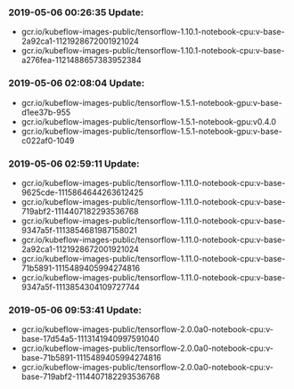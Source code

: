 ### 2019-05-06 00:26:35 Update:

- gcr.io/kubeflow-images-public/tensorflow-1.10.1-notebook-cpu:v-base-2a92ca1-1121928672001921024
- gcr.io/kubeflow-images-public/tensorflow-1.10.1-notebook-cpu:v-base-a276fea-1121488657383952384
### 2019-05-06 02:08:04 Update:

- gcr.io/kubeflow-images-public/tensorflow-1.5.1-notebook-gpu:v-base-d1ee37b-955
- gcr.io/kubeflow-images-public/tensorflow-1.5.1-notebook-gpu:v0.4.0
- gcr.io/kubeflow-images-public/tensorflow-1.5.1-notebook-gpu:v-base-c022af0-1049
### 2019-05-06 02:59:11 Update:

- gcr.io/kubeflow-images-public/tensorflow-1.11.0-notebook-cpu:v-base-9625cde-1115864644263612425
- gcr.io/kubeflow-images-public/tensorflow-1.11.0-notebook-cpu:v-base-719abf2-1114407182293536768
- gcr.io/kubeflow-images-public/tensorflow-1.11.0-notebook-cpu:v-base-9347a5f-1113854681987158021
- gcr.io/kubeflow-images-public/tensorflow-1.11.0-notebook-cpu:v-base-2a92ca1-1121928672001921024
- gcr.io/kubeflow-images-public/tensorflow-1.11.0-notebook-cpu:v-base-71b5891-1115489405994274816
- gcr.io/kubeflow-images-public/tensorflow-1.11.0-notebook-cpu:v-base-9347a5f-1113854304109727744
### 2019-05-06 09:53:41 Update:

- gcr.io/kubeflow-images-public/tensorflow-2.0.0a0-notebook-cpu:v-base-17d54a5-1113141940997591040
- gcr.io/kubeflow-images-public/tensorflow-2.0.0a0-notebook-cpu:v-base-71b5891-1115489405994274816
- gcr.io/kubeflow-images-public/tensorflow-2.0.0a0-notebook-cpu:v-base-719abf2-1114407182293536768
